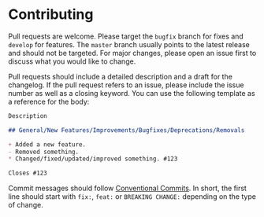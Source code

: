 # Contributing

Pull requests are welcome.
Please target the `bugfix` branch for fixes and `develop` for features.
The `master` branch usually points to the latest release and should not be targeted.
For major changes, please open an issue first to discuss what you would like to change.

Pull requests should include a detailed description and a draft for the changelog.
If the pull request refers to an issue, please include the issue number as well as a closing keyword.
You can use the following template as a reference for the body:

```markdown
Description

## General/New Features/Improvements/Bugfixes/Deprecations/Removals

+ Added a new feature.
- Removed something.
* Changed/fixed/updated/improved something. #123

Closes #123
```

Commit messages should follow [Conventional Commits](https://www.conventionalcommits.org/en/v1.0.0-beta.2/).
In short, the first line should start with `fix:`, `feat:` or `BREAKING CHANGE:` depending on the type of change.
